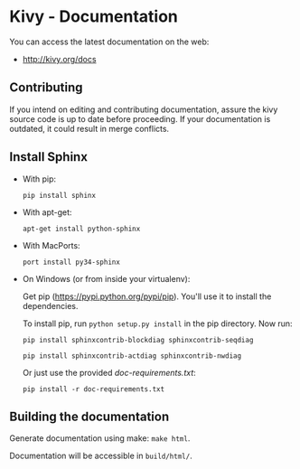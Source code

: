 Kivy - Documentation
====================

You can access the latest documentation on the web:

* http://kivy.org/docs

Contributing
------------

If you intend on editing and contributing documentation, assure the kivy source
code is up to date before proceeding. If your documentation is outdated, it
could result in merge conflicts.

Install Sphinx
--------------

- With pip:
  

  ``pip install sphinx``

- With apt-get:
    

  ``apt-get install python-sphinx``

- With MacPorts:
  

  ``port install py34-sphinx``

- On Windows (or from inside your virtualenv):

  Get pip (https://pypi.python.org/pypi/pip). You'll use it to install the dependencies.

  To install pip, run ``python setup.py install`` in the pip directory. Now run:
    

  ``pip install sphinxcontrib-blockdiag sphinxcontrib-seqdiag``
  

  ``pip install sphinxcontrib-actdiag sphinxcontrib-nwdiag``
    

  Or just use the provided *doc-requirements.txt*:
    

  ``pip install -r doc-requirements.txt``
  

Building the documentation
--------------------------

Generate documentation using make: ``make html``.

Documentation will be accessible in ``build/html/``.

